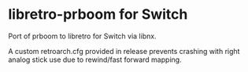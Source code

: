 libretro-prboom for Switch
===============

Port of prboom to libretro for Switch via libnx.

A custom retroarch.cfg provided in release prevents crashing with right analog stick use due to rewind/fast forward mapping.
